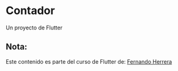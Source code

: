 # Contador

Un proyecto de Flutter

## Nota:

Este contenido es parte del curso de Flutter de: [Fernando Herrera](https://fernando-herrera.com/#/home)
